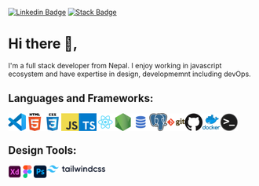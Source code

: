 [![Linkedin Badge](https://img.shields.io/badge/-RoshanKarki-blue?style=flat-square&logo=Linkedin&logoColor=white&link=https://www.linkedin.com/in/roshan-karki-32699973/)](https://www.linkedin.com/in/roshan-karki-32699973/) [![Stack Badge](https://img.shields.io/stackexchange/stackoverflow/r/2102324?color=orange&label=reputation&logo=stackoverflow)](https://stackoverflow.com/users/2102324/rosnk?tab=profile)



# Hi there 👋, 
I'm a full stack developer from Nepal. 
I enjoy working in javascript ecosystem and have expertise in design, developmemnt including devOps. 


## Languages and Frameworks:

<img align="left" alt="Visual Studio Code" width="36px" height="36px" src="https://raw.githubusercontent.com/github/explore/80688e429a7d4ef2fca1e82350fe8e3517d3494d/topics/visual-studio-code/visual-studio-code.png" /> 
<img align="left" alt="HTML5" width="36px" height="36px" src="https://raw.githubusercontent.com/github/explore/80688e429a7d4ef2fca1e82350fe8e3517d3494d/topics/html/html.png" /> 
<img align="left" alt="CSS3" width="36px" height="36px" src="https://raw.githubusercontent.com/github/explore/80688e429a7d4ef2fca1e82350fe8e3517d3494d/topics/css/css.png" /> 
<img align="left" alt="JavaScript" width="36px" height="36px" src="https://raw.githubusercontent.com/github/explore/80688e429a7d4ef2fca1e82350fe8e3517d3494d/topics/javascript/javascript.png" />
<img align="left" alt="Typescript" width="36px" height="36px" src="https://raw.githubusercontent.com/github/explore/80688e429a7d4ef2fca1e82350fe8e3517d3494d/topics/typescript/typescript.png" /> 
<img align="left" alt="React" width="36px" height="36px" src="https://raw.githubusercontent.com/github/explore/80688e429a7d4ef2fca1e82350fe8e3517d3494d/topics/react/react.png" /> 
<img align="left" alt="Node.js" width="36px" height="36px" src="https://raw.githubusercontent.com/github/explore/80688e429a7d4ef2fca1e82350fe8e3517d3494d/topics/nodejs/nodejs.png" /> 
<img align="left" alt="SQL" width="36px" height="36px" src="https://raw.githubusercontent.com/github/explore/80688e429a7d4ef2fca1e82350fe8e3517d3494d/topics/sql/sql.png" /> 
<img align="left" alt="postgreSQL" width="36px" height="36px" src="https://raw.githubusercontent.com/github/explore/80688e429a7d4ef2fca1e82350fe8e3517d3494d/topics/postgresql/postgresql.png" /> 
<img align="left" alt="Git" width="36px" height="36px" src="https://raw.githubusercontent.com/github/explore/80688e429a7d4ef2fca1e82350fe8e3517d3494d/topics/git/git.png" /> 
<img align="left" alt="GitHub" width="36px" height="36px" src="https://raw.githubusercontent.com/github/explore/78df643247d429f6cc873026c0622819ad797942/topics/github/github.png" /> 
<img align="left" alt="Docker" width="36px" height="36px" src="https://raw.githubusercontent.com/github/explore/80688e429a7d4ef2fca1e82350fe8e3517d3494d/topics/docker/docker.png" /> 
<img align="left" alt="Terminal" width="36px" height="36px" src="https://raw.githubusercontent.com/github/explore/80688e429a7d4ef2fca1e82350fe8e3517d3494d/topics/terminal/terminal.png" />

<br />
<br />

## Design Tools: 
<img align="left" alt="adobexd" width="26px" src="https://github.com/rosnk/rosnk/blob/main/xd.png" /><img align="left" alt="figma" width="26px" src="https://github.com/rosnk/rosnk/blob/main/figma.png" /><img align="left" alt="photoshop" width="26px" src="https://github.com/rosnk/rosnk/blob/main/photoshop.png" /><img align="left" width="120px" alt="tailwind" src="https://github.com/rosnk/rosnk/blob/main/tailwindcss-logotype.svg" />

<br />
<br />




